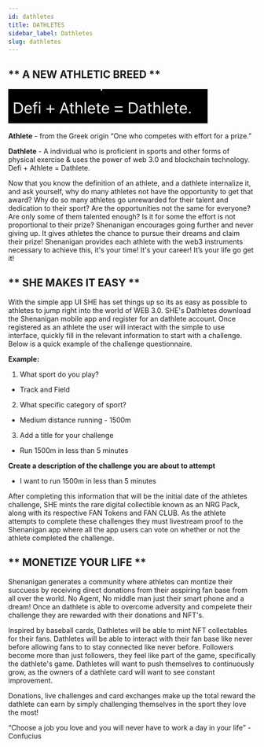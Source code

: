 ```yaml
---
id: dathletes
title: DATHLETES
sidebar_label: Dathletes
slug: dathletes
---
```


## ** A NEW ATHLETIC BREED **
![Dathlete](../static/img/dathlete.png)


**Athlete** - from the Greek origin “One who competes with effort for a prize.”

**Dathlete** - A individual who is proficient in sports and other forms of physical exercise & uses the power of web 3.0 and blockchain technology. Defi + Athlete = Dathlete. 

Now that you know the definition of an athlete, and a dathlete internalize it, and ask yourself, why do many athletes not have the opportunity to get that award? Why do so many athletes go unrewarded for their talent and dedication to their sport? Are the opportunities not the same for everyone? Are only some of them talented enough? Is it for some the effort is not proportional to their prize? Shenanigan encourages going further and never giving up. It gives athletes the chance to pursue their dreams and claim their prize! Shenanigan provides each athlete with the web3 instruments necessary to achieve this, it's your time! It's your career! It’s your life go get it!



## ** SHE MAKES IT EASY ** 

With the simple app UI SHE has set things up so its as easy as possible to athletes to jump right into the world of WEB 3.0. SHE's Dathletes download the Shenanigan mobile app and register for an dathlete account. Once registered as an athlete the user will interact with the simple to use interface, quickly fill in the relevant information to start with a challenge. Below is a quick example of the challenge questionnaire.


__Example:__

1. What sport do you play?
* Track and Field

2. What specific category of sport?
* Medium distance running - 1500m 

3. Add a title for your challenge
* Run 1500m in less than 5 minutes

__Create a description of the challenge you are about to attempt__
* I want to run 1500m in less than 5 minutes

After completing this information that will be the initial date of the athletes challenge, SHE mints the rare digital collectible known as an NRG Pack, along with its respective FAN Tokens and FAN CLUB. As the athlete attempts to complete these challenges they must livestream proof to the Shenanigan app where all the app users can vote on whether or not the athlete completed the challenge.


## ** MONETIZE YOUR LIFE **

Shenanigan generates a community where athletes can montize their succuess by receiving direct donations from their asspiring fan base from all over the world. No Agent, No middle man just their smart phone and a dream! Once an dathlete is able to overcome adversity and compelete their challenge they are rewarded with their donations and NFT's.

Inspired by baseball cards, Dathletes will be able to mint NFT collectables for their fans. Dathletes will be able to interact with their fan base like never before allowing fans to to stay connected like never before. Followers become more than just followers, they feel like part of the game, specifically the dathlete's game.  Dathletes will want to push themselves to continuously grow, as the owners of a dathlete card will want to see constant improvement.

Donations, live challenges and card exchanges make up the total reward the dathlete can earn by simply challenging themselves in the sport they love the most!

“Choose a job you love and you will never have to work a day in your life” - Confucius
